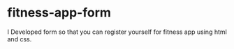 # fitness-app-form
I Developed form so that you can register yourself for fitness app using html and css.
